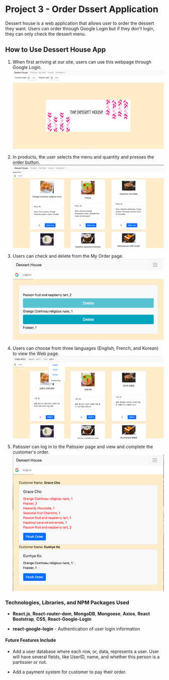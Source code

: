 # Project 3 - Order Dssert Application

Dessert house is a web application that allows user to order the dessert they want. 
Users can order through Google Login but if they don't login, they can only check the dessert menu.



## How to Use Dessert House App

1. When first arriving at our site, users can use this webpage through Google Login.
![Image of Login Page](client/public/assets/images/loginPage.png)

2. In products, the user selects the menu and quantity and presses the order button.
![products](client/public/assets/images/products.png)


3. Users can check and delete from the My Order page.<br>
![myorder](client/public/assets/images/myorder.png)

4. Users can choose from three languages (English, French, and Korean) to view the Web page.<br>
![translation](client/public/assets/images/translation.png)


5. Patissier can log in to the Patissier page and view and complete the customer's order.
![Patissier](client/public/assets/images/patissier.png)

### Technologies, Libraries, and NPM Packages Used

* **React.js**, **React-router-dom**, **MongoDB**, **Mongoose**, **Axios**, **React Bootstrap**, **CSS**, **React-Google-Login**

* **react-google-login** - Authentication of user login information


#### Future Features Include
* Add a user database where each row, or, data, represents a user. User will have several fields, like UserID, name, and whether this person is a partissier or not.

* Add a payment system for customer to pay their order.